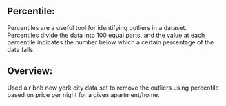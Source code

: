 ## Percentile:<br>
Percentiles are a useful tool for identifying outliers in a dataset.<br>
Percentiles divide the data into 100 equal parts, and the value at each percentile indicates the number below which a certain percentage of the data falls. <br>

## Overview:<br>
Used air bnb new york city data set to remove the outliers using percentile based on price per night for a given apartment/home.<br>
